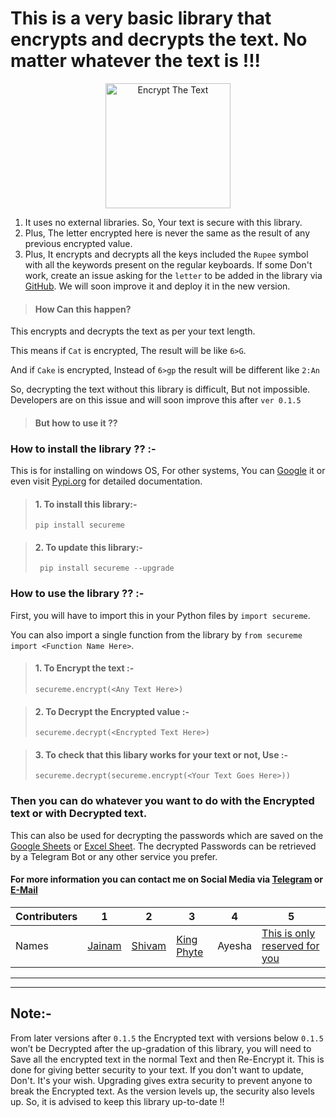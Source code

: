 # This is a very basic library that encrypts and decrypts the text. No matter whatever the text is !!!


<p align="center">
  <img width="200" src="https://webdesigngalore.com/wp-content/uploads/2013/11/lock-icon-ssl-certificates-geo-trust-comodo-thawte-symantec.gif" alt="Encrypt The Text">
</p>

1. It uses no external libraries. So, Your text is secure with this library.
1. Plus, The letter encrypted here is never the same as the result of any previous encrypted value.
1. Plus, It encrypts and decrypts all the keys included the `Rupee` symbol with all the keywords present on the regular keyboards. If some Don't work, create an issue asking for the `letter` to be added in the library via [GitHub](https://github.com/jainamoswal/secureme/issues/new). We will soon improve it and deploy it in the new version.

 >#### How Can this happen?
      
This encrypts and decrypts the text as per your text length.

This means if `Cat` is encrypted, The result will be like `6>G`.

And if `Cake` is encrypted, Instead of `6>gp` the result will be different like `2:An`

So, decrypting the text without this library is difficult, But not impossible. Developers are on this issue and will soon improve this after `ver 0.1.5`

>#### But how to use it ??

### How to install the library ?? :-
This is for installing on windows OS,
For other systems, You can [Google](https://www.google.com/search?sxsrf=ALeKk02qopUdAGhnqeM5giRDxjmNYMKefg%3A1608048571827&source=hp&ei=u9_YX57RL8LE4-EP_eiGmAY&q=Install+Python+packages+on+Ubuntu&oq=Install+Python+packages+on+Ubuntu&gs_lcp=CgZwc3ktYWIQAzIHCCMQyQMQJzIGCAAQFhAeMgYIABAWEB4yBggAEBYQHjIGCAAQFhAeMgYIABAWEB4yBggAEBYQHjIGCAAQFhAeMgYIABAWEB4yBggAEBYQHlDdBljdBmDLC2gAcAB4AIABeIgBeJIBAzAuMZgBAKABAqABAaoBB2d3cy13aXo&sclient=psy-ab&ved=0ahUKEwjempzfr9DtAhVC4jgGHX20AWMQ4dUDCAc&uact=5) it or even visit [Pypi.org](https://packaging.python.org/tutorials/installing-packages/) for detailed documentation.

>#### 1. To install this library:-
>`pip install secureme`

>#### 2. To update this library:-
>` pip install secureme --upgrade`

### How to use the library ?? :- 

First, you will have to import this in your Python files by `import secureme`. 

You can also import a single function from the library by `from secureme import <Function Name Here>`. 

>#### 1. To Encrypt the text :-
>`secureme.encrypt(<Any Text Here>)`

>#### 2. To Decrypt the Encrypted value :-
>`secureme.decrypt(<Encrypted Text Here>)`

>#### 3. To check that this libary works for your text or not, Use :-
>`secureme.decrypt(secureme.encrypt(<Your Text Goes Here>))`



### Then you can do whatever you want to do with the Encrypted text or with Decrypted text.
This can also be used for decrypting the passwords which are saved on the [Google Sheets](https://docs.google.com/spreadsheets/) or [Excel Sheet](https://www.microsoft.com/en-in/microsoft-365/excel). The decrypted Passwords can be retrieved by a Telegram Bot or any other service you prefer.

#### For more information you can contact me on Social Media via [Telegram](https://t.me/jainamoswal) or [E-Mail](mailto:jainamoswal4@gmail.com)
Contributers |   1   | 2 | 3 | 4 | 5
--- | --- | --- | --- |--- |---
Names | [Jainam](https://www.github.com/jainamoswal) | [Shivam](https://www.github.com/shivamsn97) | [King Phyte](https://www.github.com/king-phyte) | Ayesha | [This is only reserved for you](https://github.com/jainamoswal/0.0.5/blob/main/README.md#this-is-a-very-basic-library-that-encrypts-and-decrypts-the-text-no-matter-whatever-the-text-is-)

---------------------------------------------------

---------------------------------------------------
## Note:- 
From later versions after `0.1.5` the Encrypted text with versions below `0.1.5` won’t be Decrypted after the up-gradation of this library, you will need to Save all the encrypted text in the normal Text and then Re-Encrypt it. This is done for giving better security to your text. If you don't want to update, Don't. It's your wish. Upgrading gives extra security to prevent anyone to break the Encrypted text. As the version levels up, the security also levels up. So, it is advised to keep this library up-to-date !!

